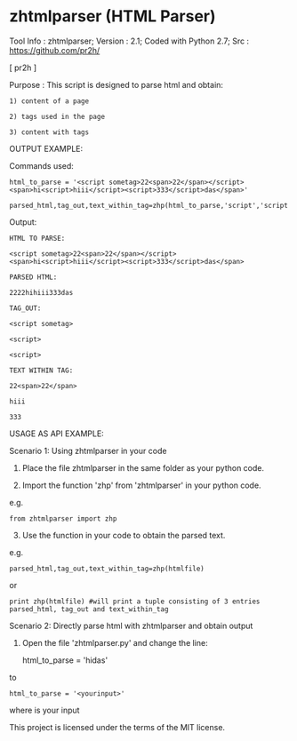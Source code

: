 # zhtmlparser (HTML Parser)

Tool Info : zhtmlparser; Version : 2.1; Coded with Python 2.7; Src : https://github.com/pr2h/

[ pr2h ]

Purpose    : This script is designed to parse html and obtain:
	
	1) content of a page
	
	2) tags used in the page
	
	3) content with tags

OUTPUT EXAMPLE:

Commands used:
	
	html_to_parse = '<script sometag>22<span>22</span></script><span>hi<script>hiii</script><script>333</script>das</span>'
	
	parsed_html,tag_out,text_within_tag=zhp(html_to_parse,'script','script')

Output:

	HTML TO PARSE: 

	<script sometag>22<span>22</span></script><span>hi<script>hiii</script><script>333</script>das</span>

	PARSED HTML: 

	2222hihiii333das

	TAG_OUT: 

	<script sometag>

	<script>

	<script>

	TEXT WITHIN TAG: 

	22<span>22</span>

	hiii

	333
	
USAGE AS API EXAMPLE:

Scenario 1: Using zhtmlparser in your code

1) Place the file zhtmlparser in the same folder as your python code.

2) Import the function 'zhp' from 'zhtmlparser' in your python code.

e.g.
	
	from zhtmlparser import zhp

3) Use the function in your code to obtain the parsed text.

e.g.

	parsed_html,tag_out,text_within_tag=zhp(htmlfile)
	
or

	print zhp(htmlfile) #will print a tuple consisting of 3 entries parsed_html, tag_out and text_within_tag

Scenario 2: Directly parse html with zhtmlparser and obtain output

1) Open the file 'zhtmlparser.py' and change the line:
	
	html_to_parse = '<script sometag>22<span>22</span></script><span>hi<script>hiii</script><script>333</script>das</span>'

to
	
	html_to_parse = '<yourinput>'

where <yourinput> is your input

This project is licensed under the terms of the MIT license.
